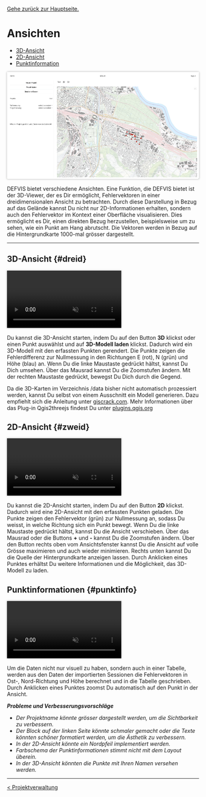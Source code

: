 [Gehe zurück zur Hauptseite.](index.html)

# Ansichten

<ul>
<li><a href="https://fabianruefenacht.github.io/DEFVIS/current_project.html#dreid">3D-Ansicht</a></li>
<li><a href="https://fabianruefenacht.github.io/DEFVIS/current_project.html#zweid">2D-Ansicht</a></li>
<li><a href="https://fabianruefenacht.github.io/DEFVIS/current_project.html#punktinfo">Punktinformation</a></li>
</ul>

<img src="screenshots/current_project.png" alt="geladenes_Projekt" style="max-width: 100%; box-shadow: 0 0 5px rgba(0, 0, 0, 0.3);">

DEFVIS bietet verschiedene Ansichten. Eine Funktion, die DEFVIS bietet ist der 3D-Viewer, der es Dir ermöglicht, Fehlervektoren in einer dreidimensionalen Ansicht zu betrachten. Durch diese Darstellung in Bezug auf das Gelände kannst Du nicht nur 2D-Informationen erhalten, sondern auch den Fehlervektor im Kontext einer Oberfläche visualisieren. Dies ermöglicht es Dir, einen direkten Bezug herzustellen, beispielsweise um zu sehen, wie ein Punkt am Hang abrutscht.
Die Vektoren werden in Bezug auf die Hintergrundkarte 1000-mal grösser dargestellt.

---

## 3D-Ansicht {#dreid}

<video controls autoplay muted loop style="max-width: 100%; box-shadow: 0 0 5px rgba(0, 0, 0, 0.3);">
<source src="./videos/3D.mp4" type="video/mp4">
Your browser does not support the video tag.
</video>

<p></p>

Du kannst die 3D-Ansicht starten, indem Du auf den Button **3D** klickst oder einen Punkt auswählst und auf **3D-Modell laden** klickst. Dadurch wird ein 3D-Modell mit den erfassten Punkten gerendert. Die Punkte zeigen die Fehlerdifferenz zur Nullmessung in den Richtungen E (rot), N (grün) und Höhe (blau) an. Wenn Du die linke Maustaste gedrückt hältst, kannst Du Dich umsehen. Über das Mausrad kannst Du die Zoomstufen ändern. Mit der rechten Maustaste gedrückt, bewegst Du Dich durch die Gegend.

Da die 3D-Karten im Verzeichnis /data bisher nicht automatisch prozessiert werden, kannst Du selbst von einem Ausschnitt ein Modell generieren. Dazu empfiehlt sich die Anleitung unter <a href="https://giscrack.com/how-to-make-a-3d-model-in-qgis-using-the-qgis2threejs-extension" target="_blank">giscrack.com</a>.
Mehr Informationen über das Plug-in Qgis2threejs findest Du unter <a href="https://plugins.qgis.org/plugins/Qgis2threejs/#plugin-about" target="_blank">plugins.qgis.org</a>

## 2D-Ansicht {#zweid}

<video controls autoplay muted loop style="max-width: 100%; box-shadow: 0 0 5px rgba(0, 0, 0, 0.3);">
<source src="./videos/2D.mp4" type="video/mp4">
Your browser does not support the video tag.
</video>

<p></p>

Du kannst die 2D-Ansicht starten, indem Du auf den Button **2D** klickst. Dadurch wird eine 2D-Ansicht mit den erfassten Punkten geladen. Die Punkte zeigen den Fehlervektor (grün) zur Nullmessung an, sodass Du weisst, in welche Richtung sich ein Punkt bewegt. Wenn Du die linke Maustaste gedrückt hältst, kannst Du die Ansicht verschieben. Über das Mausrad oder die Buttons **+** und **-** kannst Du die Zoomstufen ändern. Über den Button rechts oben vom Ansichtsfenster kannst Du die Ansicht auf volle Grösse maximieren und auch wieder minimieren. Rechts unten kannst Du die Quelle der Hintergrundkarte anzeigen lassen. Durch Anklicken eines Punktes erhältst Du weitere Informationen und die Möglichkeit, das 3D-Modell zu laden.

## Punktinformationen {#punktinfo}

<video controls autoplay muted loop style="max-width: 100%; box-shadow: 0 0 5px rgba(0, 0, 0, 0.3);">
<source src="./videos/punktinfo.mp4" type="video/mp4">
Your browser does not support the video tag.
</video>

<p></p>

Um die Daten nicht nur visuell zu haben, sondern auch in einer Tabelle, werden aus den Daten der importierten Sessionen die Fehlervektoren in Ost-, Nord-Richtung und Höhe berechnet und in die Tabelle geschrieben. Durch Anklicken eines Punktes zoomst Du automatisch auf den Punkt in der Ansicht.

**_Probleme und Verbesserungsvorschläge_**

- _Der Projektname könnte grösser dargestellt werden, um die Sichtbarkeit zu verbessern._
- _Der Block auf der linken Seite könnte schmaler gemacht oder die Texte könnten schöner formatiert werden, um die Ästhetik zu verbessern._
- _In der 2D-Ansicht könnte ein Nordpfeil implementiert werden._
- _Farbschema der Punktinformationen stimmt nicht mit dem Layout überein._
- _In der 3D-Ansicht könnten die Punkte mit Ihren Namen versehen werden._

---

<div style="text-align: left; float: left;"><a href="projektverwaltung.html">< Projektverwaltung</a></div>
